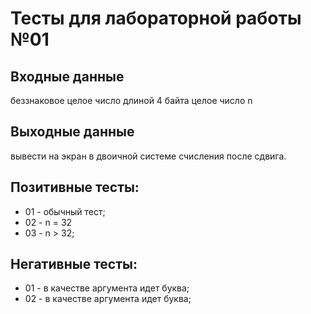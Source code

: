 # Тесты для лабораторной работы №01

## Входные данные
беззнаковое целое число длиной 4 байта целое число n

## Выходные данные
вывести на экран в двоичной системе счисления после сдвига.

## Позитивные тесты:
- 01 - обычный тест;
- 02 - n = 32
- 03 - n > 32;

## Негативные тесты:
- 01 - в качестве аргумента идет буква;
- 02 - в качестве аргумента идет буква;
